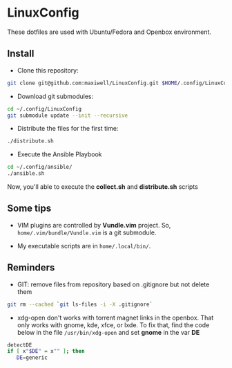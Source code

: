 LinuxConfig
===========

These dotfiles are used with Ubuntu/Fedora and Openbox environment. 

Install
----------

* Clone this repository:

```bash
git clone git@github.com:maxiwell/LinuxConfig.git $HOME/.config/LinuxConfig
```

* Download git submodules:

```bash
cd ~/.config/LinuxConfig
git submodule update --init --recursive
```

* Distribute the files for the first time:

```bash
./distribute.sh
```

* Execute the Ansible Playbook

```bash
cd ~/.config/ansible/
./ansible.sh
```

Now, you'll able to execute the **collect.sh** and **distribute.sh** scripts

Some tips
----------

* VIM plugins are controlled by **Vundle.vim** project. So, ``home/.vim/bundle/Vundle.vim`` is a git submodule.  

* My executable scripts are in ``home/.local/bin/``.

Reminders
-----------

* GIT: remove files from repository based on .gitignore but not delete them

```bash
git rm --cached `git ls-files -i -X .gitignore`
```

* xdg-open don't works with torrent magnet links in the openbox. That only works with gnome, kde, xfce, or lxde.
To fix that, find the code below in the file ``/usr/bin/xdg-open`` and set **gnome**  in the var **DE** 

```bash    
detectDE
if [ x"$DE" = x"" ]; then
   DE=generic
```


